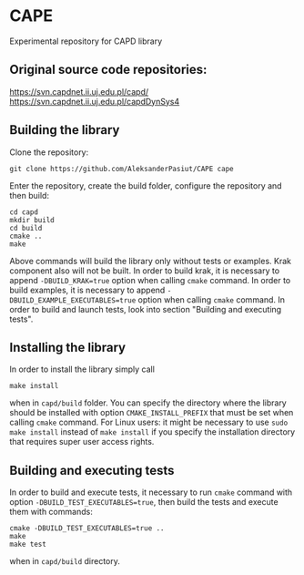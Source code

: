 # CAPE
Experimental repository for CAPD library

## Original source code repositories:

https://svn.capdnet.ii.uj.edu.pl/capd/  
https://svn.capdnet.ii.uj.edu.pl/capdDynSys4

## Building the library

Clone the repository:

    git clone https://github.com/AleksanderPasiut/CAPE cape
    
Enter the repository, create the build folder, configure the repository and then build:

    cd capd
    mkdir build
    cd build
    cmake ..
    make

Above commands will build the library only without tests or examples. Krak component also will not be built. In order to build krak, it is necessary to append `-DBUILD_KRAK=true` option when calling `cmake` command. In order to build examples, it is necessary to append `-DBUILD_EXAMPLE_EXECUTABLES=true` option when calling `cmake` command. In order to build and launch tests, look into section "Building and executing tests".

## Installing the library

In order to install the library simply call

    make install

when in `capd/build` folder. You can specify the directory where the library should be installed with option `CMAKE_INSTALL_PREFIX` that must be set when calling `cmake` command. For Linux users: it might be necessary to use `sudo make install` instead of `make install` if you specify the installation directory that requires super user access rights.

## Building and executing tests

In order to build and execute tests, it necessary to run `cmake` command 
with option `-DBUILD_TEST_EXECUTABLES=true`, then build the tests and execute them with commands:

```shell
cmake -DBUILD_TEST_EXECUTABLES=true ..
make  
make test
```    
   
when in `capd/build` directory.
